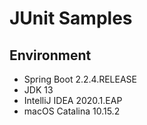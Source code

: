 # JUnit Samples

## Environment

- Spring Boot 2.2.4.RELEASE
- JDK 13
- IntelliJ IDEA 2020.1.EAP
- macOS Catalina 10.15.2